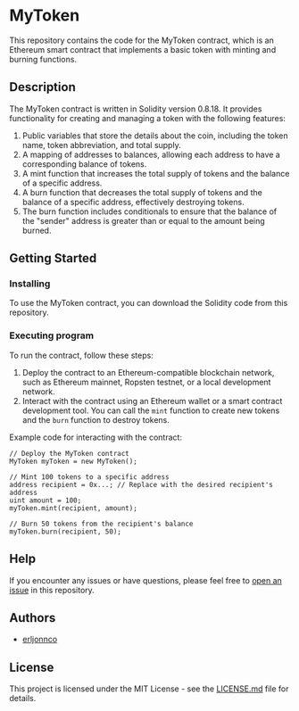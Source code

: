 # MyToken

This repository contains the code for the MyToken contract, which is an Ethereum smart contract that implements a basic token with minting and burning functions.

## Description

The MyToken contract is written in Solidity version 0.8.18. It provides functionality for creating and managing a token with the following features:

1. Public variables that store the details about the coin, including the token name, token abbreviation, and total supply.
2. A mapping of addresses to balances, allowing each address to have a corresponding balance of tokens.
3. A mint function that increases the total supply of tokens and the balance of a specific address.
4. A burn function that decreases the total supply of tokens and the balance of a specific address, effectively destroying tokens.
5. The burn function includes conditionals to ensure that the balance of the "sender" address is greater than or equal to the amount being burned.

## Getting Started

### Installing

To use the MyToken contract, you can download the Solidity code from this repository.

### Executing program

To run the contract, follow these steps:

1. Deploy the contract to an Ethereum-compatible blockchain network, such as Ethereum mainnet, Ropsten testnet, or a local development network.
2. Interact with the contract using an Ethereum wallet or a smart contract development tool. You can call the `mint` function to create new tokens and the `burn` function to destroy tokens.

Example code for interacting with the contract:

```solidity
// Deploy the MyToken contract
MyToken myToken = new MyToken();

// Mint 100 tokens to a specific address
address recipient = 0x...; // Replace with the desired recipient's address
uint amount = 100;
myToken.mint(recipient, amount);

// Burn 50 tokens from the recipient's balance
myToken.burn(recipient, 50);
```

## Help

If you encounter any issues or have questions, please feel free to [open an issue](https://github.com/example/repository/issues) in this repository.

## Authors

- [erljonnco](https://github.com/erljonnco)

## License

This project is licensed under the MIT License - see the [LICENSE.md](LICENSE.md) file for details.
